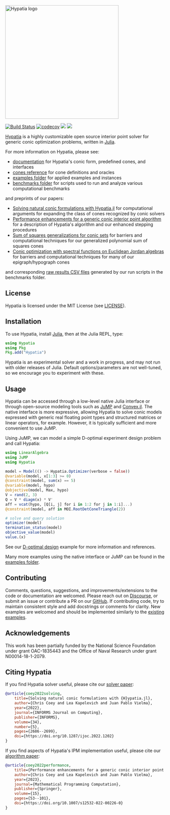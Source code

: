 <img src="https://github.com/jump-dev/Hypatia.jl/wiki/hypatia_logo.png" alt="Hypatia logo" width="358"/>

[![Build Status](https://github.com/jump-dev/Hypatia.jl/workflows/CI/badge.svg)](https://github.com/jump-dev/Hypatia.jl/actions?query=workflow%3ACI+branch%3Amaster)
[![codecov](https://codecov.io/gh/jump-dev/Hypatia.jl/branch/master/graph/badge.svg?token=x7G2wQeKJF)](https://codecov.io/gh/jump-dev/Hypatia.jl)
[![](https://img.shields.io/badge/docs-stable-blue.svg)](https://jump.dev/Hypatia.jl/stable)
[![](https://img.shields.io/badge/docs-dev-blue.svg)](https://jump.dev/Hypatia.jl/dev)

[Hypatia](https://github.com/jump-dev/Hypatia.jl) is a highly customizable open source interior point solver for generic conic optimization problems, written in [Julia](https://julialang.org/).

For more information on Hypatia, please see:
  - [documentation](https://jump.dev/Hypatia.jl/dev) for Hypatia's conic form, predefined cones, and interfaces
  - [cones reference](https://github.com/jump-dev/Hypatia.jl/wiki/files/coneref.pdf) for cone definitions and oracles
  - [examples folder](https://github.com/jump-dev/Hypatia.jl/tree/master/examples) for applied examples and instances
  - [benchmarks folder](https://github.com/jump-dev/Hypatia.jl/tree/master/benchmarks) for scripts used to run and analyze various computational benchmarks

and preprints of our papers:
  - [Solving natural conic formulations with Hypatia.jl](https://arxiv.org/abs/2005.01136) for computational arguments for expanding the class of cones recognized by conic solvers
  - [Performance enhancements for a generic conic interior point algorithm](https://arxiv.org/abs/2107.04262) for a description of Hypatia's algorithm and our enhanced stepping procedures
  - [Sum of squares generalizations for conic sets](https://arxiv.org/abs/2103.11499) for barriers and computational techniques for our generalized polynomial sum of squares cones
  - [Conic optimization with spectral functions on Euclidean Jordan algebras](https://arxiv.org/abs/2103.04104) for barriers and computational techniques for many of our epigraph/hypograph cones

and corresponding [raw results CSV files](https://github.com/jump-dev/Hypatia.jl/wiki) generated by our run scripts in the benchmarks folder.

## License

Hypatia is licensed under the MIT License (see [LICENSE](https://github.com/jump-dev/Hypatia.jl/blob/master/LICENSE.md)).

## Installation

To use Hypatia, install [Julia](https://julialang.org/downloads/), then at the Julia REPL, type:
```julia
using Hypatia
using Pkg
Pkg.add("Hypatia")
```
Hypatia is an experimental solver and a work in progress, and may not run with older releases of Julia.
Default options/parameters are not well-tuned, so we encourage you to experiment with these.

## Usage

Hypatia can be accessed through a low-level native Julia interface or through open-source modeling tools such as [JuMP](https://github.com/jump-dev/JuMP.jl) and [Convex.jl](https://github.com/jump-dev/Convex.jl).
The native interface is more expressive, allowing Hypatia to solve conic models expressed with generic real floating point types and structured matrices or linear operators, for example.
However, it is typically sufficient and more convenient to use JuMP.

Using JuMP, we can model a simple D-optimal experiment design problem and call Hypatia:
```julia
using LinearAlgebra
using JuMP
using Hypatia

model = Model(() -> Hypatia.Optimizer(verbose = false))
@variable(model, x[1:3] >= 0)
@constraint(model, sum(x) == 5)
@variable(model, hypo)
@objective(model, Max, hypo)
V = rand(2, 3)
Q = V * diagm(x) * V'
aff = vcat(hypo, [Q[i, j] for i in 1:2 for j in 1:i]...)
@constraint(model, aff in MOI.RootDetConeTriangle(2))

# solve and query solution
optimize!(model)
termination_status(model)
objective_value(model)
value.(x)
```
See our [D-optimal design](https://github.com/jump-dev/Hypatia.jl/blob/master/examples/doptimaldesign/JuMP.jl) example for more information and references.

Many more examples using the native interface or JuMP can be found in the [examples folder](https://github.com/jump-dev/Hypatia.jl/tree/master/examples).

## Contributing

Comments, questions, suggestions, and improvements/extensions to the code or documentation are welcomed.
Please reach out on [Discourse](https://discourse.julialang.org/c/domain/opt), or submit an issue or contribute a PR on our [GitHub](https://github.com/jump-dev/Hypatia.jl).
If contributing code, try to maintain consistent style and add docstrings or comments for clarity.
New examples are welcomed and should be implemented similarly to the [existing examples](https://github.com/jump-dev/Hypatia.jl/tree/master/examples).

## Acknowledgements

This work has been partially funded by the National Science Foundation under grant OAC-1835443 and the Office of Naval Research under grant N00014-18-1-2079.

## Citing Hypatia

If you find Hypatia solver useful, please cite our [solver paper](https://pubsonline.informs.org/doi/abs/10.1287/ijoc.2022.1202):
```bibtex
@article{coey2022solving,
    title={Solving natural conic formulations with {H}ypatia.jl},
    author={Chris Coey and Lea Kapelevich and Juan Pablo Vielma},
    year={2022},
    journal={INFORMS Journal on Computing},
    publisher={INFORMS},
    volume={34},
    number={5},
    pages={2686--2699},
    doi={https://doi.org/10.1287/ijoc.2022.1202}
}
```

If you find aspects of Hypatia's IPM implementation useful, please cite our [algorithm paper](https://link.springer.com/article/10.1007/s12532-022-00226-0):
```bibtex
@article{coey2022performance,
    title={Performance enhancements for a generic conic interior point algorithm},
    author={Chris Coey and Lea Kapelevich and Juan Pablo Vielma},
    year={2023},
    journal={Mathematical Programming Computation},
    publisher={Springer},
    volume={15},
    pages={53--101},
    doi={https://doi.org/10.1007/s12532-022-00226-0}
}
```
